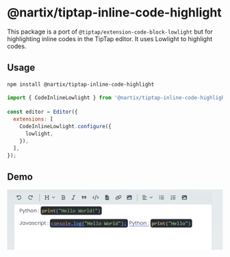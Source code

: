 # @nartix/tiptap-inline-code-highlight

This package is a port of `@tiptap/extension-code-block-lowlight` but for highlighting inline codes in the TipTap editor. It uses Lowlight to highlight codes.

## Usage

```bash
npm install @nartix/tiptap-inline-code-highlight
```

```javascript
import { CodeInlineLowlight } from '@nartix/tiptap-inline-code-highlight';

const editor = Editor({
  extensions: [
    CodeInlineLowlight.configure({
      lowlight,
    }),
  ],
});
```

## Demo

![Description of image](image.png)
